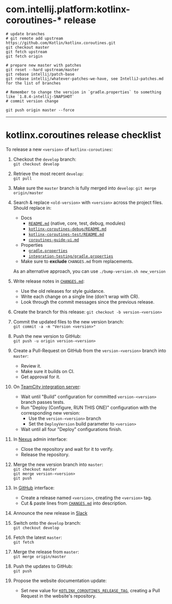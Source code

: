 # com.intellij.platform:kotlinx-coroutines-* release

```
# update branches
# git remote add upstream https://github.com/Kotlin/kotlinx.coroutines.git 
git checkout master
git fetch upstream
git fetch origin

# prepare new master with patches
git reset --hard upstream/master
git rebase intellij/patch-base
git rebase intellij/whatever-patches-we-have, see IntelliJ-patches.md for the list of branches

# Remember to change the version in `gradle.properties` to something like `1.8.4-intellij-SNAPSHOT`
# commit version change

git push origin master --force
```

---

# kotlinx.coroutines release checklist

To release a new `<version>` of `kotlinx-coroutines`:

1. Checkout the `develop` branch: <br>
   `git checkout develop`

2. Retrieve the most recent `develop`: <br>
   `git pull`

3. Make sure the `master` branch is fully merged into `develop`:
   `git merge origin/master`

4. Search & replace `<old-version>` with `<version>` across the project files. Should replace in:
   * Docs
     * [`README.md`](README.md) (native, core, test, debug, modules)
     * [`kotlinx-coroutines-debug/README.md`](kotlinx-coroutines-debug/README.md)
     * [`kotlinx-coroutines-test/README.md`](kotlinx-coroutines-test/README.md)
     * [`coroutines-guide-ui.md`](ui/coroutines-guide-ui.md)
   * Properties
     * [`gradle.properties`](gradle.properties)
     * [`integration-testing/gradle.properties`](integration-testing/gradle.properties)
   * Make sure to **exclude** `CHANGES.md` from replacements.

   As an alternative approach, you can use `./bump-version.sh new_version`

5. Write release notes in [`CHANGES.md`](CHANGES.md):
   * Use the old releases for style guidance.
   * Write each change on a single line (don't wrap with CR).
   * Look through the commit messages since the previous release.

6. Create the branch for this release:
   `git checkout -b version-<version>`

7. Commit the updated files to the new version branch:<br>
   `git commit -a -m "Version <version>"`

8. Push the new version to GitHub:<br>
   `git push -u origin version-<version>`

9. Create a Pull-Request on GitHub from the `version-<version>` branch into `master`:
   * Review it.
   * Make sure it builds on CI.
   * Get approval for it.

0. On [TeamCity integration server](https://teamcity.jetbrains.com/project.html?projectId=KotlinTools_KotlinxCoroutines):
   * Wait until "Build" configuration for committed `version-<version>` branch passes tests.
   * Run "Deploy (Configure, RUN THIS ONE)" configuration with the corresponding new version:
     - Use the `version-<version>` branch
     - Set the `DeployVersion` build parameter to `<version>`
   * Wait until all four "Deploy" configurations finish.

1. In [Nexus](https://oss.sonatype.org/#stagingRepositories) admin interface:
   * Close the repository and wait for it to verify.
   * Release the repository.

2. Merge the new version branch into `master`:<br>
   `git checkout master`<br>
   `git merge version-<version>`<br>
   `git push`

3. In [GitHub](https://github.com/kotlin/kotlinx.coroutines) interface:
   * Create a release named `<version>`, creating the `<version>` tag.
   * Cut & paste lines from [`CHANGES.md`](CHANGES.md) into description.

4. Announce the new release in [Slack](https://kotlinlang.slack.com)

5. Switch onto the `develop` branch:<br>
   `git checkout develop`

6. Fetch the latest `master`:<br>
   `git fetch`

7. Merge the release from `master`:<br>
   `git merge origin/master`

8. Push the updates to GitHub:<br>
   `git push`

9. Propose the website documentation update: <br>
   * Set new value for [`KOTLINX_COROUTINES_RELEASE_TAG`](https://github.com/JetBrains/kotlin-web-site/blob/master/.teamcity/BuildParams.kt), creating a Pull Request in the website's repository. 
